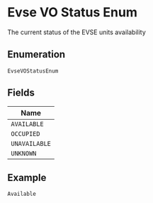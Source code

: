 
# Evse VO Status Enum

The current status of the EVSE units availability

## Enumeration

`EvseVOStatusEnum`

## Fields

| Name |
|  --- |
| `AVAILABLE` |
| `OCCUPIED` |
| `UNAVAILABLE` |
| `UNKNOWN` |

## Example

```
Available
```

